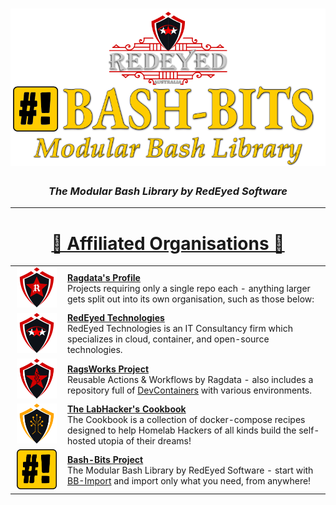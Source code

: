 <h1 align="center">

<img src="https://raw.githubusercontent.com/Ragdata/media/master/project/bash-bits/Social-800x400.png" alt="Bash Bits Modular Bash Library" />

</h1>

<h3 align="center"><em>
The Modular Bash Library by RedEyed Software
</em></h3>

<hr />

<h1 align="center"><a name="org" href="#top">🔱 Affiliated Organisations 🔱</a></h1>

<table width="100%">
<tr>
<td width="70" align="center"><a href="https://github.com/ragdata"><img alt="Ragdata" height="64" src="https://raw.githubusercontent.com/ragdata/media/master/logo/Ragdata-64.svg" /></a></td>
<td>
<a href="https://github.com/ragdata"><strong>Ragdata's Profile</strong></a><br />
Projects requiring only a single repo each - anything larger gets split out into its own organisation, such as those below:
</td>
</tr>
<tr>
<td width="70" align="center"><a href="https://github.com/redeyed-au"><img alt="RedEyed Technologies" height="64" src="https://raw.githubusercontent.com/Ragdata/media/master/project/redeyed-au/logo/Shield.svg" /></a></td>
<td>
<a href="https://github.com/ragdata"><strong>RedEyed Technologies</strong></a><br />
RedEyed Technologies is an IT Consultancy firm which specializes in cloud, container, and open-source technologies.
</td>
</tr>
<tr>
<td width="70" align="center"><a href="https://github.com/ragsworks"><img alt="RagsWorks" height="64" src="https://raw.githubusercontent.com/ragdata/media/master/project/ragsworks/logo/RagsWorks.svg" /></a></td>
<td>
<a href="https://github.com/ragsworks"><strong>RagsWorks Project</strong></a><br />
Reusable Actions &amp; Workflows by Ragdata - also includes a repository full of <a href="https://github.com/ragsworks/devcontainers">DevContainers</a> with various environments.
</td>
</tr>
<tr>
<td width="70" align="center"><a href="https://github.com/labhackers"><img alt="The LabHacker's Cookbook" height="64" src="https://raw.githubusercontent.com/ragdata/media/master/project/labhackers/logo/LabHackers.svg" /></a></td>
<td>
<a href="https://github.com/labhackers"><strong>The LabHacker's Cookbook</strong></a><br />
The Cookbook is a collection of docker-compose recipes designed to help Homelab Hackers of all kinds build the self-hosted utopia of their dreams!   
</td>
</tr>
<tr>
<td width="70" align="center"><a href="https://github.com/bash-bits"><img alt="Bash-Bits" height="64" src="https://raw.githubusercontent.com/ragdata/media/master/project/bash-bits/logo/BB-Logo-Full.svg" /></a></td>
<td>
<a href="https://github.com/bash-bits"><strong>Bash-Bits Project</strong></a><br />
The Modular Bash Library by RedEyed Software - start with <a href="https://github.com/bash-bits/bb-import">BB-Import</a> and import only what you need, from anywhere!
</td>
</tr>
</table>
